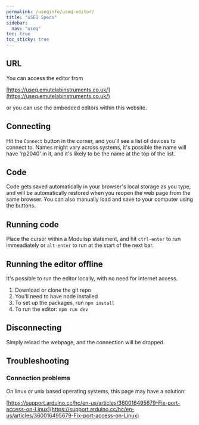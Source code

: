 ```yaml
---
permalink: /useqinfo/useq-editor/
title: "uSEQ Specs"
sidebar:
  nav: "useq"
toc: true
toc_sticky: true
---
```


## URL

You can access the editor from

[https://useq.emutelabinstruments.co.uk/](https://useq.emutelabinstruments.co.uk/)

or you can use the embedded editors within this website.

## Connecting

Hit the ```Connect``` button in the corner, and you'll see a list of devices to connect to.  Names might vary across systems, it's possible the name will have 'rp2040' in it, and it's likely to be the name at the top of the list.


## Code

Code gets saved automatically in your browser's local storage as you type, and will be automatically restored when you reopen the web page from the same browser.  You can also manually load and save to your computer using the buttons.

## Running code

Place the cursor within a Modulisp statement, and hit ```ctrl-enter``` to run immeadiately or ```alt-enter``` to run at the start of the next bar.


## Running the editor offline

It's possible to run the editor locally, with no need for internet access. 

1. Download or clone the git repo
2. You'll need to have node installed
3. To set up the packages, run ```npm install```
4. To run the editor: ```npm run dev```

## Disconnecting

Simply reload the webpage, and the connection will be dropped.

## Troubleshooting

### Connection problems

On linux or unix based operating systems, this page may have a solution:

[https://support.arduino.cc/hc/en-us/articles/360016495679-Fix-port-access-on-Linux](https://support.arduino.cc/hc/en-us/articles/360016495679-Fix-port-access-on-Linux)
